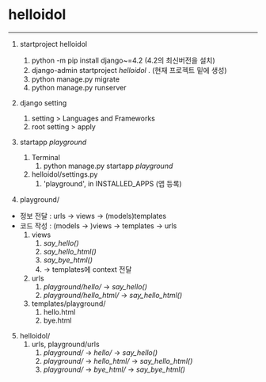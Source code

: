 # helloidol

---

1. startproject helloidol
    1. python -m pip install django~=4.2 (4.2의 최신버전을 설치)
    2. django-admin startproject _helloidol_ . (현재 프로젝트 밑에 생성)
    3. python manage.py migrate
    4. python manage.py runserver


2. django setting
   1. setting > Languages and Frameworks
   2. root setting > apply


3. startapp _playground_
   1. Terminal
      1. python manage.py startapp _playground_
   2. helloidol/settings.py
      1. 'playground', in INSTALLED_APPS (앱 등록)


4. playground/
- 정보 전달 : urls -> views -> (models)templates
- 코드 작성 : (models -> )views -> templates -> urls
  1. views
     1. _say_hello()_
     2. _say_hello_html()_
     3. _say_bye_html()_
     4. -> templates에 context 전달
  2. urls
     1. _playground/hello/_ -> _say_hello()_
     2. _playground/hello_html/_ -> _say_hello_html()_
  3. templates/playground/
     1. hello.html
     2. bye.html

5. helloidol/
   1. urls, playground/urls
      1. _playground/_ -> _hello/_ -> _say_hello()_
      2. _playground/_ -> _hello_html/_ -> _say_hello_html()_
      3. _playground/_ -> _bye_html/_ -> _say_bye_html()_
